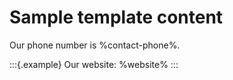 # Sample template content

Our phone number is %contact-phone%.

:::{.example}
Our website: %website%
:::
